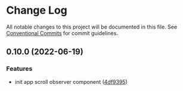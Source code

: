 # Change Log

All notable changes to this project will be documented in this file.
See [Conventional Commits](https://conventionalcommits.org) for commit guidelines.

## 0.10.0 (2022-06-19)


### Features

* init app scroll observer component ([4df9395](https://github.com/JulianCataldo/astro/commit/4df9395cbaf35263af168e50b3d528af05a09ce6))
